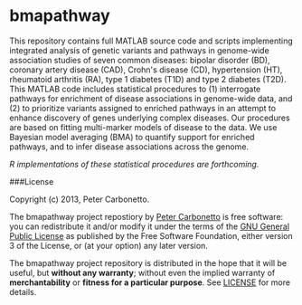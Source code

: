 bmapathway
==========

This repository contains full MATLAB source code and scripts
implementing integrated analysis of genetic variants and pathways in
genome-wide association studies of seven common diseases: bipolar
disorder (BD), coronary artery disease (CAD), Crohn's disease (CD),
hypertension (HT), rheumatoid arthritis (RA), type 1 diabetes (T1D)
and type 2 diabetes (T2D). This MATLAB code includes statistical
procedures to (1) interrogate pathways for enrichment of disease
associations in genome-wide data, and (2) to prioritize variants
assigned to enriched pathways in an attempt to enhance discovery of
genes underlying complex diseases. Our procedures are based on fitting
multi-marker models of disease to the data. We use Bayesian model
averaging (BMA) to quantify support for enriched pathways, and to
infer disease associations across the genome.

*R implementations of these statistical procedures are forthcoming.*

###License

Copyright (c) 2013, Peter Carbonetto.

The bmapathway project repostiory by
[Peter Carbonetto](http://github.com/pcarbo) is free software: you can
redistribute it and/or modify it under the terms of the
[GNU General Public License](http://www.gnu.org/licenses/gpl.html)
as published by the Free Software Foundation, either
version 3 of the License, or (at your option) any later version.

The bmapathway project repository is distributed in the hope that it
will be useful, but **without any warranty**; without even the implied
warranty of **merchantability** or **fitness for a particular
purpose**. See [LICENSE](LICENSE) for more details.

